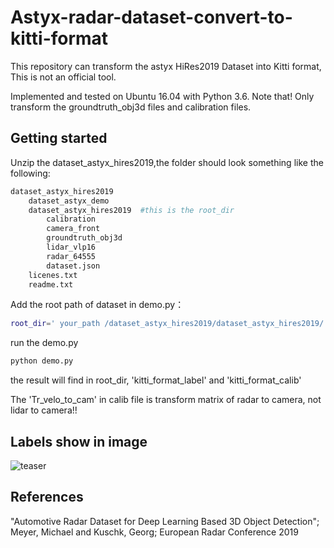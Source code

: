 # Astyx-radar-dataset-convert-to-kitti-format
This repository can transform the astyx HiRes2019 Dataset into Kitti format, This is not an official tool.

Implemented and tested on Ubuntu 16.04 with Python 3.6. Note that! Only transform the groundtruth_obj3d files and calibration files.

## Getting started
Unzip the dataset_astyx_hires2019,the folder should look something like the following:
```bash
dataset_astyx_hires2019
    dataset_astyx_demo
    dataset_astyx_hires2019  #this is the root_dir
        calibration
        camera_front
        groundtruth_obj3d
        lidar_vlp16
        radar_64555
        dataset.json
    licenes.txt
    readme.txt
```
Add the root path of dataset in demo.py：
```bash
root_dir=' your_path /dataset_astyx_hires2019/dataset_astyx_hires2019/'
```
run the demo.py
```bash
python demo.py
```
the result will find in root_dir, 'kitti_format_label' and 'kitti_format_calib'

The 'Tr_velo_to_cam' in calib file is transform matrix of radar to camera, not lidar to camera!!

## Labels show in image
![teaser](https://github.com/wzan0001/Astyx-radar-dataset-convert-to-kitti-format/blob/master/3.jpg)

## References
"Automotive Radar Dataset for Deep Learning Based 3D Object Detection"; Meyer, Michael and Kuschk, Georg; European Radar Conference 2019
